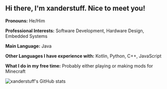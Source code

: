 ## Hi there, I'm xanderstuff. Nice to meet you!

**Pronouns:** He/Him

**Professional Interests:** Software Development, Hardware Design, Embedded Systems

**Main Language:** Java

**Other Languages I have experience with:** Kotlin, Python, C++, JavaScript

**What I do in my free time:** Probably either playing or making mods for Minecraft

![xanderstuff's GitHub stats](https://github-readme-stats.vercel.app/api?username=xanderstuff&count_private=true&show_icons=true&theme=vue-dark)


<!--
**xanderstuff/xanderstuff** is a ✨ _special_ ✨ repository because its `README.md` (this file) appears on your GitHub profile.

Here are some ideas to get you started:

- 🔭 I’m currently working on ...
- 🌱 I’m currently learning ...
- 👯 I’m looking to collaborate on ...
- 🤔 I’m looking for help with ...
- 💬 Ask me about ...
- 📫 How to reach me: ...
- 😄 Pronouns: ...
- ⚡ Fun fact: ...
-->
